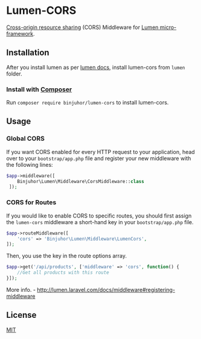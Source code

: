 Lumen-CORS
==========

[Cross-origin resource sharing](https://developer.mozilla.org/en-US/docs/Web/HTTP/Access_control_CORS) (CORS) Middleware for [Lumen micro-framework](http://lumen.laravel.com/).

## Installation

After you install lumen as per [lumen docs](http://lumen.laravel.com/docs/installation#install-lumen), install lumen-cors from `lumen` folder.

### Install with [Composer](https://packagist.org/packages/palanik/lumen-cors) ###

Run `composer require binjuhor/lumen-cors` to install lumen-cors.

## Usage

### Global CORS

If you want CORS enabled for every HTTP request to your application, head over to your `bootstrap/app.php` file and register your new middleware with the following lines:

```php
$app->middleware([
    Binjuhor\Lumen\Middleware\CorsMiddleware::class
 ]);
```

### CORS for Routes

If you would like to enable CORS to specific routes, you should first assign the `lumen-cors` middleware a short-hand key in your `bootstrap/app.php` file.

```php
$app->routeMiddleware([
    'cors' => 'Binjuhor\Lumen\Middleware\LumenCors',
]);
```

Then, you use the key in the route options array.
```php
$app->get('/api/products', ['middleware' => 'cors', function() {
    //Get all products with this route
}]);
```

More info. - http://lumen.laravel.com/docs/middleware#registering-middleware

## License

[MIT](LICENSE)